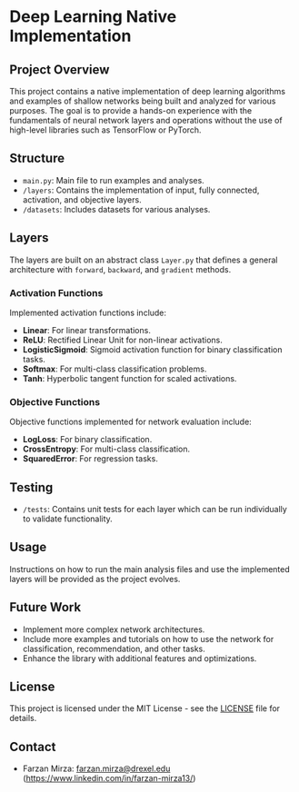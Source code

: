 # Deep Learning Native Implementation

## Project Overview
This project contains a native implementation of deep learning algorithms and examples of shallow networks being built and analyzed for various purposes. The goal is to provide a hands-on experience with the fundamentals of neural network layers and operations without the use of high-level libraries such as TensorFlow or PyTorch.

## Structure
- `main.py`: Main file to run examples and analyses.
- `/layers`: Contains the implementation of input, fully connected, activation, and objective layers.
- `/datasets`: Includes datasets for various analyses.

## Layers
The layers are built on an abstract class `Layer.py` that defines a general architecture with `forward`, `backward`, and `gradient` methods.

### Activation Functions
Implemented activation functions include:
- **Linear**: For linear transformations.
- **ReLU**: Rectified Linear Unit for non-linear activations.
- **LogisticSigmoid**: Sigmoid activation function for binary classification tasks.
- **Softmax**: For multi-class classification problems.
- **Tanh**: Hyperbolic tangent function for scaled activations.

### Objective Functions
Objective functions implemented for network evaluation include:
- **LogLoss**: For binary classification.
- **CrossEntropy**: For multi-class classification.
- **SquaredError**: For regression tasks.

## Testing
- `/tests`: Contains unit tests for each layer which can be run individually to validate functionality.

## Usage
Instructions on how to run the main analysis files and use the implemented layers will be provided as the project evolves.

## Future Work
- Implement more complex network architectures.
- Include more examples and tutorials on how to use the network for classification, recommendation, and other tasks.
- Enhance the library with additional features and optimizations.


## License
This project is licensed under the MIT License - see the [LICENSE](LICENSE) file for details.

## Contact

* Farzan Mirza: farzan.mirza@drexel.edu (https://www.linkedin.com/in/farzan-mirza13/) 


